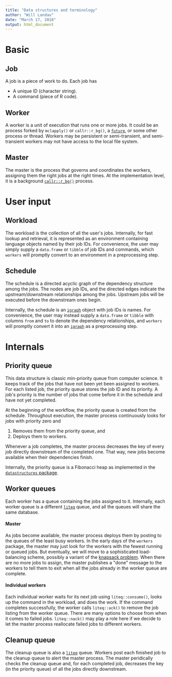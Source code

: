 ```yaml
---
title: "Data structures and terminology"
author: "Will Landau"
date: "March 17, 2018"
output: html_document
---
```


# Basic

## Job

A job is a piece of work to do. Each job has

- A unique ID (character string).
- A command (piece of R code).

## Worker

A worker is a unit of execution that runs one or more jobs. It could be an process forked by `mclapply()` or `callr::r_bg()`, a [`future`](https://github.com/HenrikBengtsson/future), or some other process or thread. Workers may be persistent or semi-transient, and semi-transient workers may not have access to the local file system.

## Master

The master is the process that governs and coordinates the workers, assigning them the right jobs at the right times. At the implementation level, it is a background [`callr::r_bg()`](https://github.com/r-lib/callr) process.

# User input

## Workload

The workload is the collection of all the user's jobs. Internally, for fast lookup and retrieval, it is represented as an environment containing language objects named by their job IDs. For convenience, the user may simply supply a `data.frame` or `tibble` of job IDs and commands, which `workers` will promptly convert to an environment in a preprocessing step.

## Schedule

The schedule is a directed acyclic graph of the dependency structure among the jobs. The nodes are job IDs, and the directed edges indicate the upstream/downstream relationships among the jobs. Upstream jobs will be executed before the downstream ones begin.

Internally, the schedule is an [`igraph`](https://github.com/igraph/rigraph) object with job IDs is names. For convenience, the user may instead supply a `data.frame` or `tibble` with columns `from` and `to` to denote the dependency relationships, and `workers` will promptly convert it into an [`igraph`](https://github.com/igraph/rigraph) as a preprocessing step.

# Internals

## Priority queue

This data structure is classic min-priority queue from computer science. It keeps track of the jobs that have not been yet been assigned to workers. For each listed job, the priority queue stores the job ID and its priority. A job's priority is the number of jobs that come before it in the schedule and have not yet completed.

At the beginning of the workflow, the priority queue is created from the schedule. Throughout execution, the master process continuously looks for jobs with priority zero and

1. Removes them from the priority queue, and
2. Deploys them to workers.

Whenever a job completes, the master process decreases the key of every job directly downstream of the completed one. That way, new jobs become available when their dependencies finish.

Internally, the priority queue is a Fibonacci heap as implemented in the [`datastructures` package](https://github.com/dirmeier/datastructures).

## Worker queues

Each worker has a queue containing the jobs assigned to it. Internally, each worker queue is a different [`liteq`](https://github.com/r-lib/liteq) queue, and all the queues will share the same database.

#### Master

As jobs become available, the master process deploys them by posting to the queues of the least busy workers. In the early days of the `workers` package, the master may just look for the workers with the fewest running or queued jobs. But eventually, we will move to a sophisticated load-balancing scheme, possibly a variant of the [knapsack problem](https://en.wikipedia.org/wiki/Knapsack_problem). When there are no more jobs to assign, the master publishes a "done" message to the workers to tell them to exit when all the jobs already in the worker queue are complete.

#### Individual workers

Each individual worker waits for its next job using `liteq::consume()`, looks up the command in the workload, and does the work. If the command completes successfully, the worker calls `liteq::ack()` to remove the job listing from the worker queue. There are many options to choose from when it comes to failed jobs. `liteq::nack()` may play a role here if we decide to let the master process reallocate failed jobs to different workers.

## Cleanup queue

The cleanup queue is also a [`liteq`](https://github.com/r-lib/liteq) queue. Workers post each finished job to the cleanup queue to alert the master process. The master peridically checks the cleanup queue and, for each completed job, decreases the key (in the priority queue) of all the jobs directly downstream.
